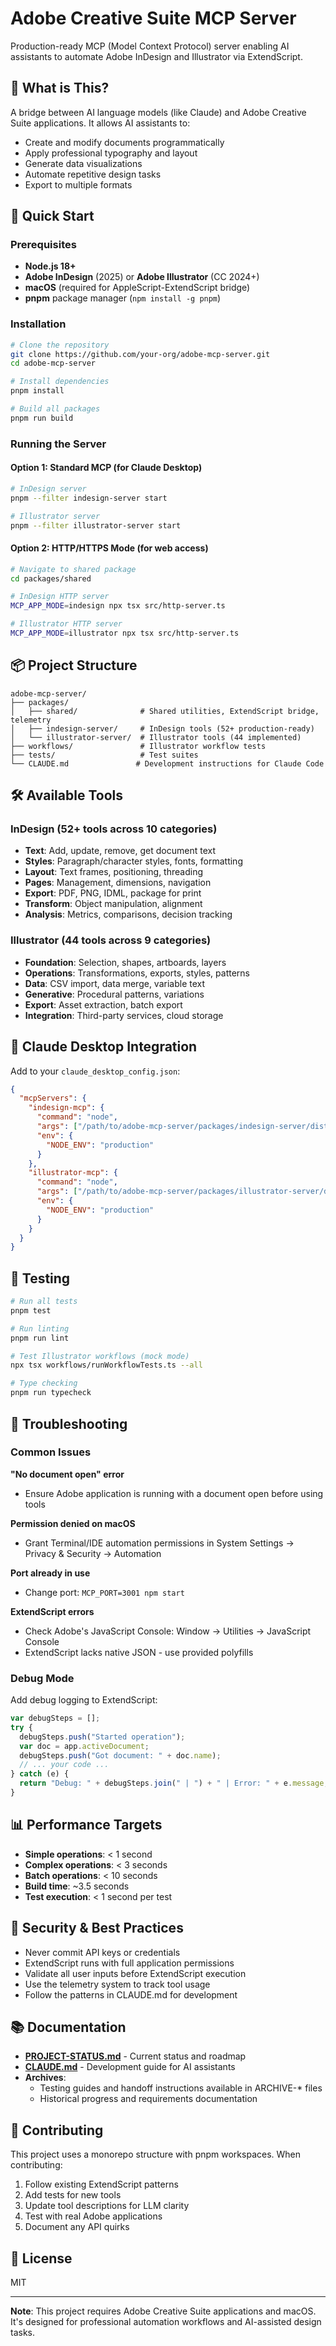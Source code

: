 # Adobe Creative Suite MCP Server

Production-ready MCP (Model Context Protocol) server enabling AI assistants to automate Adobe InDesign and Illustrator via ExtendScript.

## 🎯 What is This?

A bridge between AI language models (like Claude) and Adobe Creative Suite applications. It allows AI assistants to:
- Create and modify documents programmatically
- Apply professional typography and layout
- Generate data visualizations
- Automate repetitive design tasks
- Export to multiple formats

## 🚀 Quick Start

### Prerequisites
- **Node.js 18+** 
- **Adobe InDesign** (2025) or **Adobe Illustrator** (CC 2024+)
- **macOS** (required for AppleScript-ExtendScript bridge)
- **pnpm** package manager (`npm install -g pnpm`)

### Installation

```bash
# Clone the repository
git clone https://github.com/your-org/adobe-mcp-server.git
cd adobe-mcp-server

# Install dependencies
pnpm install

# Build all packages
pnpm run build
```

### Running the Server

#### Option 1: Standard MCP (for Claude Desktop)
```bash
# InDesign server
pnpm --filter indesign-server start

# Illustrator server
pnpm --filter illustrator-server start
```

#### Option 2: HTTP/HTTPS Mode (for web access)
```bash
# Navigate to shared package
cd packages/shared

# InDesign HTTP server
MCP_APP_MODE=indesign npx tsx src/http-server.ts

# Illustrator HTTP server
MCP_APP_MODE=illustrator npx tsx src/http-server.ts
```

## 📦 Project Structure

```
adobe-mcp-server/
├── packages/
│   ├── shared/              # Shared utilities, ExtendScript bridge, telemetry
│   ├── indesign-server/     # InDesign tools (52+ production-ready)
│   └── illustrator-server/  # Illustrator tools (44 implemented)
├── workflows/               # Illustrator workflow tests
├── tests/                   # Test suites
└── CLAUDE.md               # Development instructions for Claude Code
```

## 🛠️ Available Tools

### InDesign (52+ tools across 10 categories)
- **Text**: Add, update, remove, get document text
- **Styles**: Paragraph/character styles, fonts, formatting
- **Layout**: Text frames, positioning, threading
- **Pages**: Management, dimensions, navigation
- **Export**: PDF, PNG, IDML, package for print
- **Transform**: Object manipulation, alignment
- **Analysis**: Metrics, comparisons, decision tracking

### Illustrator (44 tools across 9 categories)
- **Foundation**: Selection, shapes, artboards, layers
- **Operations**: Transformations, exports, styles, patterns
- **Data**: CSV import, data merge, variable text
- **Generative**: Procedural patterns, variations
- **Export**: Asset extraction, batch export
- **Integration**: Third-party services, cloud storage

## 🔧 Claude Desktop Integration

Add to your `claude_desktop_config.json`:

```json
{
  "mcpServers": {
    "indesign-mcp": {
      "command": "node",
      "args": ["/path/to/adobe-mcp-server/packages/indesign-server/dist/index.js"],
      "env": {
        "NODE_ENV": "production"
      }
    },
    "illustrator-mcp": {
      "command": "node",
      "args": ["/path/to/adobe-mcp-server/packages/illustrator-server/dist/index.js"],
      "env": {
        "NODE_ENV": "production"
      }
    }
  }
}
```

## 🧪 Testing

```bash
# Run all tests
pnpm test

# Run linting
pnpm run lint

# Test Illustrator workflows (mock mode)
npx tsx workflows/runWorkflowTests.ts --all

# Type checking
pnpm run typecheck
```

## 🚨 Troubleshooting

### Common Issues

**"No document open" error**
- Ensure Adobe application is running with a document open before using tools

**Permission denied on macOS**
- Grant Terminal/IDE automation permissions in System Settings → Privacy & Security → Automation

**Port already in use**
- Change port: `MCP_PORT=3001 npm start`

**ExtendScript errors**
- Check Adobe's JavaScript Console: Window → Utilities → JavaScript Console
- ExtendScript lacks native JSON - use provided polyfills

### Debug Mode

Add debug logging to ExtendScript:
```javascript
var debugSteps = [];
try {
  debugSteps.push("Started operation");
  var doc = app.activeDocument;
  debugSteps.push("Got document: " + doc.name);
  // ... your code ...
} catch (e) {
  return "Debug: " + debugSteps.join(" | ") + " | Error: " + e.message;
}
```

## 📊 Performance Targets

- **Simple operations**: < 1 second
- **Complex operations**: < 3 seconds
- **Batch operations**: < 10 seconds
- **Build time**: ~3.5 seconds
- **Test execution**: < 1 second per test

## 🔐 Security & Best Practices

- Never commit API keys or credentials
- ExtendScript runs with full application permissions
- Validate all user inputs before ExtendScript execution
- Use the telemetry system to track tool usage
- Follow the patterns in CLAUDE.md for development

## 📚 Documentation

- **[PROJECT-STATUS.md](./PROJECT-STATUS.md)** - Current status and roadmap
- **[CLAUDE.md](./CLAUDE.md)** - Development guide for AI assistants
- **Archives**:
  - Testing guides and handoff instructions available in ARCHIVE-* files
  - Historical progress and requirements documentation

## 🤝 Contributing

This project uses a monorepo structure with pnpm workspaces. When contributing:

1. Follow existing ExtendScript patterns
2. Add tests for new tools
3. Update tool descriptions for LLM clarity
4. Test with real Adobe applications
5. Document any API quirks

## 📄 License

MIT

---

**Note**: This project requires Adobe Creative Suite applications and macOS. It's designed for professional automation workflows and AI-assisted design tasks.